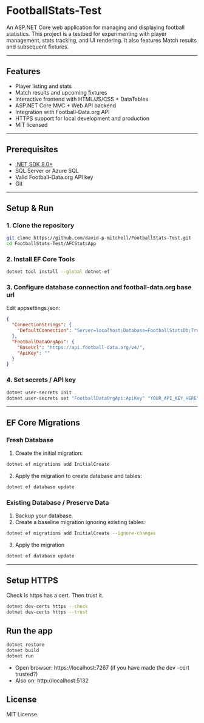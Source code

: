 # FootballStats-Test

An ASP.NET Core web application for managing and displaying football statistics.
This project is a testbed for experimenting with player management, stats tracking, and UI rendering.
It also features Match results and subsequent fixtures.

---

## Features

- Player listing and stats
- Match results and upcoming fixtures
- Interactive frontend with HTML/JS/CSS + DataTables
- ASP.NET Core MVC + Web API backend
- Integration with Football-Data.org API
- HTTPS support for local development and production
- MIT licensed

---

## Prerequisites

- [.NET SDK 8.0+](https://dotnet.microsoft.com/download)
- SQL Server or Azure SQL
- Valid Football-Data.org API key
- Git

---

## Setup & Run

### 1. Clone the repository

```bash
git clone https://github.com/david-p-mitchell/FootballStats-Test.git
cd FootballStats-Test/AFCStatsApp
```

### 2. Install EF Core Tools

```bash
dotnet tool install --global dotnet-ef
```

### 3. Configure database connection and football-data.org base url

Edit appsettings.json:

```json
{
  "ConnectionStrings": {
    "DefaultConnection": "Server=localhost;Database=FootballStatsDb;Trusted_Connection=True;"
  },
  "FootballDataOrgApi": {
    "BaseUrl": "https://api.football-data.org/v4/",
    "ApiKey": ""
  }
}
```

### 4. Set secrets / API key

```bash
dotnet user-secrets init
dotnet user-secrets set "FootballDataOrgApi:ApiKey" "YOUR_API_KEY_HERE"
```

---

## EF Core Migrations

### Fresh Database

1. Create the initial migration:

```bash
dotnet ef migrations add InitialCreate
```

2. Apply the migration to create database and tables:

```bash
dotnet ef database update
```

### Existing Database / Preserve Data

1. Backup your database.
2. Create a baseline migration ignoring existing tables:

```bash
dotnet ef migrations add InitialCreate --ignore-changes
```

3. Apply the migration

```bash
dotnet ef database update
```

---

## Setup HTTPS

Check is https has a cert.
Then trust it.

```bash
dotnet dev-certs https --check
dotnet dev-certs https --trust
```

## Run the app

```bash
dotnet restore
dotnet build
dotnet run
```

- Open browser: https://localhost:7267 (if you have made the dev -cert trusted?)
- Also on: http://localhost:5132

## License

MIT License